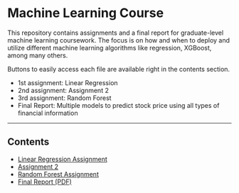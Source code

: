 # Machine Learning Course

This repository contains assignments and a final report for graduate-level machine learning coursework. The focus is on how and when to deploy and utilize different machine learning algorithms like regression, XGBoost, among many others.

Buttons to easily access each file are available right in the contents section.  
- 1st assignment: Linear Regression  
- 2nd assignment: Assignment 2  
- 3rd assignment: Random Forest  
- Final Report: Multiple models to predict stock price using all types of financial information

---

## Contents

- [Linear Regression Assignment](./linear_regression_assignment.html)
- [Assignment 2](./assignment_2.html)
- [Random Forest Assignment](./random_forest_tuning_assignment.html)
- [Final Report (PDF)](./Project%20Final%20Report.pdf)

